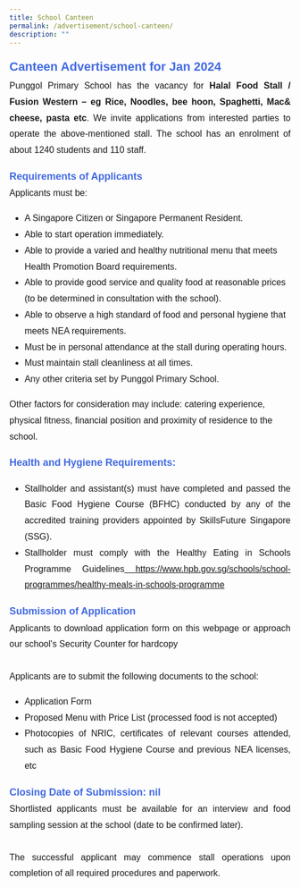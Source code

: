 ```yaml
---
title: School Canteen
permalink: /advertisement/school-canteen/
description: ""
---
```


<p style="font-family:arial; font-size:16px; text-align:justify; line-height:1.8"><span style="font-family:arial; font-weight:bold; color:royalblue; font-size:22px">Canteen Advertisement for Jan 2024</span><br>Punggol Primary School has the vacancy for <b>Halal Food Stall / Fusion Western – eg Rice, Noodles, bee hoon, Spaghetti, Mac&amp; cheese, pasta etc</b>.  We invite applications from interested parties to operate the above-mentioned stall.  The school has an enrolment of about 1240 students and 110 staff.</p>

<div style="font-family:arial; font-size:16px; line-height:1.8"><span style="font-weight:bold; color:royalblue; font-size:18px">Requirements of Applicants</span>
<br>Applicants must be:<ul>
<li style="font-family:arial; font-size:16px; line-height:1.8">A Singapore Citizen or Singapore Permanent Resident.</li>
<li style="font-family:arial; font-size:16px; line-height:1.8">Able to start operation immediately.</li>
<li style="font-family:arial; font-size:16px; line-height:1.8">Able to provide a varied and healthy nutritional menu that meets Health Promotion Board requirements.</li>
<li style="font-family:arial; font-size:16px; line-height:1.8">Able to provide good service and quality food at reasonable prices (to be determined in consultation with the school).</li>
<li style="font-family:arial; font-size:16px; line-height:1.8">Able to observe a high standard of food and personal hygiene that meets NEA requirements.</li>
<li style="font-family:arial; font-size:16px; line-height:1.8">Must be in personal attendance at the stall during operating hours.</li>
<li style="font-family:arial; font-size:16px; line-height:1.8">Must maintain stall cleanliness at all times. </li>
<li style="font-family:arial; font-size:16px; line-height:1.8">Any other criteria set by Punggol Primary School.</li></ul></div>

<div style="font-family:arial; font-size:16px; line-height:1.8">Other factors for consideration may include: catering experience, physical fitness, financial position and proximity of residence to the school.<p></p>

<div style="font-family:arial; font-size:16px; text-align:justify"><span style="font-weight:bold; color:royalblue; font-size:18px">Health and Hygiene Requirements:</span>
<ul>
<li style="font-family:arial; font-size:16px; line-height:1.8">Stallholder and assistant(s) must have completed and passed the Basic Food Hygiene Course (BFHC) conducted by any of the accredited training providers appointed by SkillsFuture Singapore (SSG). </li>
<li style="font-family:arial; font-size:16px; line-height:1.8">Stallholder must comply with the Healthy Eating in Schools Programme Guidelines<a href="https://www.hpb.gov.sg/schools/school-programmes/healthy-meals-in-schools-programme"> https://www.hpb.gov.sg/schools/school-programmes/healthy-meals-in-schools-programme</a></li></ul></div>

<div style="font-family:arial; font-size:16px; text-align:justify"><span style="font-weight:bold; color:royalblue; font-size:18px">Submission of Application</span><br>
Applicants to download application form on this webpage or approach our school's Security Counter for hardcopy<br><br>
	Applicants are to submit the following documents to the school:
<ul>
	<li style="font-family:arial; font-size:16px; line-height:1.8">Application Form</li>
	<li style="font-family:arial; font-size:16px; line-height:1.8">Proposed Menu with Price List (processed food is not accepted)</li>
	<li style="font-family:arial; font-size:16px; line-height:1.8">Photocopies of NRIC, certificates of relevant courses attended, such as Basic Food Hygiene Course and previous NEA licenses, etc</li></ul></div>
	
<div style="font-family:arial; font-size:16px; text-align:justify"><span style="font-weight:bold; color:royalblue; font-size:18px">Closing Date of Submission: nil</span><br>
Shortlisted applicants must be available for an interview and food sampling session at the school (date to be confirmed later).<br><br>
The successful applicant may commence stall operations upon completion of all required procedures and paperwork.</div></div>